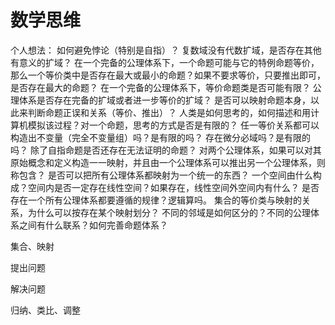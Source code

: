 # 数学思维

个人想法：
如何避免悖论（特别是自指）？
复数域没有代数扩域，是否存在其他有意义的扩域？
在一个完备的公理体系下，一个命题可能与它的特例命题等价，那么一个等价类中是否存在最大或最小的命题？如果不要求等价，只要推出即可，是否存在最大的命题？
在一个完备的公理体系下，等价命题类是否可能有限？
公理体系是否存在完备的扩域或者进一步等价的扩域？
是否可以映射命题本身，以此来判断命题正误和关系（等价、推出）？
人类是如何思考的，如何描述和用计算机模拟该过程？对一个命题，思考的方式是否是有限的？
任一等价关系都可以构造出不变量（完全不变量组）吗？是有限的吗？
存在微分必域吗？是有限的吗？
除了自指命题是否还存在无法证明的命题？
对两个公理体系，如果可以对其原始概念和定义构造一一映射，并且由一个公理体系可以推出另一个公理体系，则称包含？
是否可以把所有公理体系都映射为一个统一的东西？
一个空间由什么构成？空间内是否一定存在线性空间？如果存在，线性空间外空间内有什么？
是否存在一个所有公理体系都要遵循的规律？逻辑算吗。
集合的等价类与映射的关系，为什么可以按存在某个映射划分？
不同的邻域是如何区分的？不同的公理体系之间有什么联系？如何完善命题体系？

集合、映射

提出问题

解决问题

归纳、类比、调整

